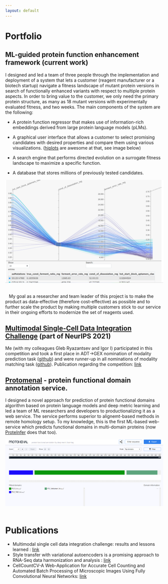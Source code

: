 ```yaml
---
layout: default
---
```


# Portfolio

## ML-guided protein function enhancement framework (current work)
I designed and led a team of three people through the implementation and deployment of a system that lets a customer (reagent manufacturer or a biotech startup) navigate a fitness landscape of mutant protein versions in search of functionally enhanced variants with respect to multiple protein aspects. In order to bring value to the customer, we only need the primary protein structure, as many as 18 mutant versions with experimentally evaluated fitness, and two weeks. The main components of the system are the following: 

* A protein function regressor that makes use of information-rich embeddings derived from large protein language models (pLMs).

* A graphical user interface that allows a customer to select promising candidates with desired properties and compare them using various visualizations.
([hiplots](https://pypi.org/project/hiplot/) are awesome at that, see image below)
* A search engine that performs directed evolution on a surrogate fitness landscape to maximize a specific function.
* A database that stores millions of previously tested candidates.

<center><img src="/assets/img/enhancement_hiplot.png"/></center>
<br>


   My goal as a researcher and team leader of this project is to make the product as data-effective (therefore cost-effective) as possible and to further scale the product by making multiple customers stick to our service in their ongoing efforts to modernize the set of reagents used.
   
## [Multimodal Single-Cell Data Integration Challenge](https://openproblems.bio/neurips_2021/) (part of NeurIPS 2021)
Me (with my colleagues Gleb Ryazantsev and Igor I) participated in this competition and took a first place in ADT->GEX nomination of modality prediction task ([github](https://github.com/openproblems-bio/neurips2021_multimodal_topmethods/tree/main/src/predict_modality/methods/novel)) and were runner-up in all nominations of modality matching task ([github](https://github.com/openproblems-bio/neurips2021_multimodal_topmethods/tree/main/src/match_modality/methods/novel)).
Publication regarding the competition: [link](https://www.biorxiv.org/content/10.1101/2022.04.11.487796v1.abstract)

## [Protomenal](https://protomenal.com) - protein functional domain annotation service.
  I designed a novel approach for prediction of protein functional domains algorithm based on protein language models and deep metric learning and led a team of
ML researchers and developers to productionalizing it as a web service. The service performs superior to alignemt-based methods in remote homology setup.  To my knowledge, this is the first ML-based web-service which predicts functional domains in multi-domain proteins (now [ProteInfer](https://google-research.github.io/proteinfer/) does that too).

<center><img src="/assets/img/protomenal.png"/></center>
<br>

# Publications
* Multimodal single cell data integration challenge: results and lessons learned : [link](https://www.biorxiv.org/content/10.1101/2022.04.11.487796.abstract)
* Style transfer with variational autoencoders is a promising approach to RNA-Seq data harmonization and analysis : [link](https://www.ncbi.nlm.nih.gov/pmc/articles/PMC7755413/)
* CellCountCV-A Web-Application for Accurate Cell Counting and Automated Batch Processing of Microscopic Images Using Fully Convolutional Neural Networks: [link](https://pubmed.ncbi.nlm.nih.gov/32610652/)

<!---
Text can be **bold**, _italic_, or ~~strikethrough~~.

[Link to another page](./another-page.html).

There should be whitespace between paragraphs.

There should be whitespace between paragraphs. We recommend including a README, or a file with information about your project.

# Header 1

This is a normal paragraph following a header. GitHub is a code hosting platform for version control and collaboration. It lets you and others work together on projects from anywhere.

## Header 2

> This is a blockquote following a header.
>
> When something is important enough, you do it even if the odds are not in your favor.

### Header 3

```js
// Javascript code with syntax highlighting.
var fun = function lang(l) {
  dateformat.i18n = require('./lang/' + l)
  return true;
}
```

```ruby
# Ruby code with syntax highlighting
GitHubPages::Dependencies.gems.each do |gem, version|
  s.add_dependency(gem, "= #{version}")
end
```

#### Header 4

*   This is an unordered list following a header.
*   This is an unordered list following a header.
*   This is an unordered list following a header.

##### Header 5

1.  This is an ordered list following a header.
2.  This is an ordered list following a header.
3.  This is an ordered list following a header.

###### Header 6

| head1        | head two          | three |
|:-------------|:------------------|:------|
| ok           | good swedish fish | nice  |
| out of stock | good and plenty   | nice  |
| ok           | good `oreos`      | hmm   |
| ok           | good `zoute` drop | yumm  |

### There's a horizontal rule below this.

* * *

### Here is an unordered list:

*   Item foo
*   Item bar
*   Item baz
*   Item zip

### And an ordered list:

1.  Item one
1.  Item two
1.  Item three
1.  Item four

### And a nested list:

- level 1 item
  - level 2 item
  - level 2 item
    - level 3 item
    - level 3 item
- level 1 item
  - level 2 item
  - level 2 item
  - level 2 item
- level 1 item
  - level 2 item
  - level 2 item
- level 1 item

### Small image

![Octocat](https://github.githubassets.com/images/icons/emoji/octocat.png)

### Large image

![Branching](https://guides.github.com/activities/hello-world/branching.png)


### Definition lists can be used with HTML syntax.

<dl>
<dt>Name</dt>
<dd>Godzilla</dd>
<dt>Born</dt>
<dd>1952</dd>
<dt>Birthplace</dt>
<dd>Japan</dd>
<dt>Color</dt>
<dd>Green</dd>
</dl>

```
Long, single-line code blocks should not wrap. They should horizontally scroll if they are too long. This line should be long enough to demonstrate this.
```

```
The final element.
```
-->
